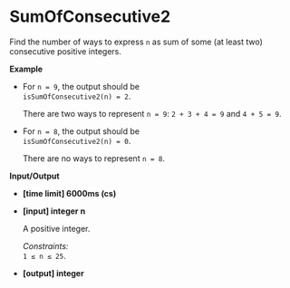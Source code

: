 ﻿# SumOfConsecutive2

<div class="markdown"><p>Find the number of ways to express <code>n</code> as sum of some (at least two) consecutive positive integers.</p>
<p><strong>Example</strong></p>
<ul>
<li>
<p>For <code>n = 9</code>, the output should be<br>
<code>isSumOfConsecutive2(n) = 2</code>.</p>
<p>There are two ways to represent <code>n = 9</code>: <code>2 + 3 + 4 = 9</code> and <code>4 + 5 = 9</code>.</p>
</li>
<li>
<p>For <code>n = 8</code>, the output should be<br>
<code>isSumOfConsecutive2(n) = 0</code>.</p>
<p>There are no ways to represent <code>n = 8</code>.</p>
</li>
</ul>
<p><strong>Input/Output</strong></p>
<ul>
<li><strong>[time limit] 6000ms (cs)</strong></li>
</ul>
<ul>
<li>
<p><strong>[input] integer n</strong></p>
<p>A positive integer.</p>
<p><em>Constraints:</em><br>
<code>1 ≤ n ≤ 25</code>.</p>
</li>
<li>
<p><strong>[output] integer</strong></p>
</li>
</ul>
</div>